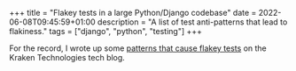 +++
title = "Flakey tests in a large Python/Django codebase"
date = 2022-06-08T09:45:59+01:00
description = "A list of test anti-patterns that lead to flakiness."
tags = ["django", "python", "testing"]
+++

For the record, I wrote up some [patterns that cause flakey tests][blog_post] on
the Kraken Technologies tech blog.

[blog_post]:
  https://tech.octopus.energy/news/2022/05/23/flakey-python-tests.html
